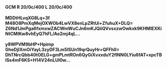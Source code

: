 #### GCM R 20/0c/400 L 20/0c/400
**MDDtHLvqXG8Lq+3f**<br/>**M48O8PmXqMejOXWOb4LwVX8enLpZRtUi+ZfuhuX+DLQ=**<br/>**Z6Nd1JmPga6fxmxwZACWmWuCJn6mKJQiiQVvsxzwOwkxk9KHMIEXKiNtCMIKw8vhEyQ7hFL/Ae2mj4qL...**<br/><br/>
**y8WPVM9bHP+Hpimp**<br/>**GheDjIXmOiYayL3zyDF3Lm5lSUn19qrQuyHr+QFFhII=**<br/>**DhTNrcQbb40tOELG+gmPLmtROn6QyGiXvxxduY2flNN0LYiu6fAT+xpcTBISs4mF6KS+H14V24nLUI0w...**